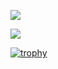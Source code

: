 <!--
**MoriKeigoYUZU/MoriKeigoYUZU** is a ✨ _special_ ✨ repository because its `README.md` (this file) appears on your GitHub profile.

Here are some ideas to get you started:

- 🔭 I'm currently working on ...
- 🌱 I'm currently learning ...
- 👯 I'm looking to collaborate on ...
- 🤔 I'm looking for help with ...
- 💬 Ask me about ...
- 📫 How to reach me: ...
- 😄 Pronouns: ...
- ⚡ Fun fact: ...
-->

![](https://github-readme-stats.vercel.app/api?username=MoriKeigoYUZU&show_icons=true&bg_color=30,3485ff,e38ad5&title_color=fff&text_color=fff)

![](https://github-readme-stats.vercel.app/api/top-langs/?username=MoriKeigoYUZU&bg_color=30,3485ff,e38ad5&title_color=fff&text_color=fff)

[![trophy](https://github-profile-trophy.vercel.app/?username=MoriKeigoYUZU&column=3&margin-w=15&margin-h=15)](https://github.com/MoriKeigoYUZU/github-profile-trophy)
